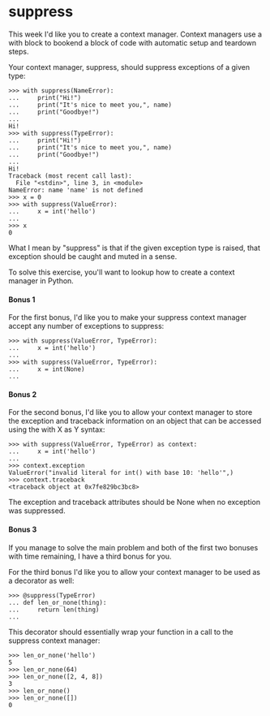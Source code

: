 # suppress

This week I'd like you to create a context manager. Context managers use a with block to bookend a block of code with automatic setup and teardown steps.

Your context manager, suppress, should suppress exceptions of a given type:

    >>> with suppress(NameError):
    ...     print("Hi!")
    ...     print("It's nice to meet you,", name)
    ...     print("Goodbye!")
    ...
    Hi!
    >>> with suppress(TypeError):
    ...     print("Hi!")
    ...     print("It's nice to meet you,", name)
    ...     print("Goodbye!")
    ...
    Hi!
    Traceback (most recent call last):
      File "<stdin>", line 3, in <module>
    NameError: name 'name' is not defined
    >>> x = 0
    >>> with suppress(ValueError):
    ...     x = int('hello')
    ...
    >>> x
    0

What I mean by "suppress" is that if the given exception type is raised, that exception should be caught and muted in a sense.

To solve this exercise, you'll want to lookup how to create a context manager in Python.

#### Bonus 1

For the first bonus, I'd like you to make your suppress context manager accept any number of exceptions to suppress:

    >>> with suppress(ValueError, TypeError):
    ...     x = int('hello')
    ...
    >>> with suppress(ValueError, TypeError):
    ...     x = int(None)
    ...

#### Bonus 2

For the second bonus, I'd like you to allow your context manager to store the exception and traceback information on an object that can be accessed using the with X as Y syntax:

    >>> with suppress(ValueError, TypeError) as context:
    ...     x = int('hello')
    ...
    >>> context.exception
    ValueError("invalid literal for int() with base 10: 'hello'",)
    >>> context.traceback
    <traceback object at 0x7fe829bc3bc8>

The exception and traceback attributes should be None when no exception was suppressed.

#### Bonus 3

If you manage to solve the main problem and both of the first two bonuses with time remaining, I have a third bonus for you.

For the third bonus I'd like you to allow your context manager to be used as a decorator as well:

    >>> @suppress(TypeError)
    ... def len_or_none(thing):
    ...     return len(thing)
    ...

This decorator should essentially wrap your function in a call to the suppress context manager:

    >>> len_or_none('hello')
    5
    >>> len_or_none(64)
    >>> len_or_none([2, 4, 8])
    3
    >>> len_or_none()
    >>> len_or_none([])
    0
